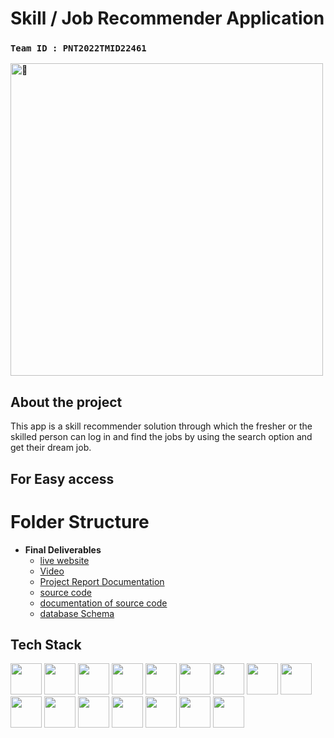 # Skill / Job Recommender Application

###  __`Team ID : PNT2022TMID22461`__

<img src="https://s.yimg.com/aah/yhst-142559966768543/job-search-4.jpg" alt="🌱" height="500px"> <span>

## About the project
This app is a skill recommender solution through which the fresher or the skilled person can log in and find the jobs
by using the search option and get their dream job.


## For Easy access

# Folder Structure

- **Final Deliverables**
  - [live website](https://job-hunter-3.herokuapp.com/)
  - [Video](https://www.youtube.com/watch?v=b-D07LMPVlw)
  - [Project Report Documentation](https://github.com/IBM-EPBL/IBM-Project-20991-1659768892/blob/master/Final%20Deliverables/Project%20Report%20Documentation.pdf)
  - [source code](https://github.com/IBM-EPBL/IBM-Project-20991-1659768892/tree/master/Final%20Deliverables/Source%20code)
  - [documentation of source code](https://ibm-epbl.github.io/IBM-Project-20991-1659768892/Final%20Deliverables/Source%20code/documentation/app.html)
  - [database Schema](https://github.com/IBM-EPBL/IBM-Project-20991-1659768892/blob/master/Final%20Deliverables/Database-schema/db-schema.pdf)
  


## Tech Stack

<code><img height="50" src="https://www.vectorlogo.zone/logos/w3_html5/w3_html5-ar21.svg"></code>
<code><img height="50" src="https://www.vectorlogo.zone/logos/tailwindcss/tailwindcss-ar21.svg"></code>
<code><img height="50" src="https://www.vectorlogo.zone/logos/javascript/javascript-horizontal.svg"></code>
<code><img height="50" src="https://www.vectorlogo.zone/logos/font-awesome/font-awesome-ar21.svg"></code>
<code><img height="50" src="https://www.vectorlogo.zone/logos/python/python-ar21.svg"></code>
<code><img height="50" src="https://www.vectorlogo.zone/logos/pocoo_flask/pocoo_flask-ar21.svg"></code>
<code><img height="50" src="https://www.vectorlogo.zone/logos/json/json-ar21.svg"></code>
<code><img height="50" src="https://www.vectorlogo.zone/logos/rapidapi/rapidapi-ar21.svg"></code>
<code><img height="50" src="https://www.vectorlogo.zone/logos/ibm_cloud/ibm_cloud-ar21.svg"></code>
<code><img height="50" src="https://www.vectorlogo.zone/logos/docker/docker-ar21.svg"></code>
<code><img height="50" src="https://www.vectorlogo.zone/logos/kubernetes/kubernetes-ar21.svg"></code>
<code><img height="50" src="https://www.vectorlogo.zone/logos/git-scm/git-scm-ar21.svg"></code>
<code><img height="50" src="https://www.vectorlogo.zone/logos/firebase/firebase-ar21.svg"></code>
<code><img height="50" src="https://www.vectorlogo.zone/logos/github/github-ar21.svg"></code>
<code><img height="50" src="https://www.vectorlogo.zone/logos/heroku/heroku-ar21.svg"></code>
<code><img height="50" src="https://www.vectorlogo.zone/logos/atlassian_jira/atlassian_jira-ar21.svg"></code>


